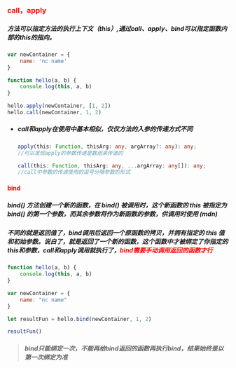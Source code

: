 ### <font color='red'>call，apply</font>



##### 方法可以指定方法的执行上下文（this）,通过call、apply、bind可以指定函数内部的this的指向。



```js
var newContainer = {
    name: 'nc name'
}

function hello(a, b) {
    console.log(this, a, b)
}

hello.apply(newContainer, [1, 2])
hello.call(newContainer, 1, 2)
```

- ##### call和apply在使用中基本相似，仅仅方法的入参的传递方式不同

  ```typescript
  apply(this: Function, thisArg: any, argArray?: any): any;
  //可以发现apply的参数传递是数组来传递的
  
  call(this: Function, thisArg: any, ...argArray: any[]): any;
  //call中参数的传递使用的逗号分隔参数的形式
  ```



#### <font color='red'>bind</font>

##### bind() 方法创建一个新的函数，在 bind() 被调用时，这个新函数的 this 被指定为 bind() 的第一个参数，而其余参数将作为新函数的参数，供调用时使用 (mdn)

##### 不同的就是返回值了，bind调用后返回一个原函数的拷贝，并拥有指定的 this 值和初始参数。说白了，就是返回了一个新的函数，这个函数中才被绑定了你指定的this和参数，call和apply调用就执行了，<font color='red'>bind需要手动调用返回的函数才行</font>

```js
function hello(a, b) {
    console.log(this, a, b)
}

var newContainer = {
    name: "nc name"
}

let resultFun = hello.bind(newContainer, 1, 2)

resultFun()
```

> ##### bind只能绑定一次，不能再给bind返回的函数再执行bind，结果始终是以第一次绑定为准
